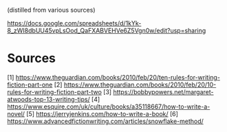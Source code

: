 (distilled from various sources)


https://docs.google.com/spreadsheets/d/1kYk-8_zWI8dbUU45vpLsOod_QaFXABVEHVe6Z5Vgn0w/edit?usp=sharing

# Sources

[1] https://www.theguardian.com/books/2010/feb/20/ten-rules-for-writing-fiction-part-one
[2] https://www.theguardian.com/books/2010/feb/20/10-rules-for-writing-fiction-part-two
[3] https://bobbypowers.net/margaret-atwoods-top-13-writing-tips/
[4] https://www.esquire.com/uk/culture/books/a35118667/how-to-write-a-novel/
[5] https://jerryjenkins.com/how-to-write-a-book/
[6] https://www.advancedfictionwriting.com/articles/snowflake-method/